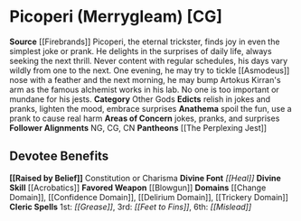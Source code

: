 ﻿---
ability:
- Constitution
- Charisma
ability_boost:
- Constitution
- Charisma
alignment: CG
deity:
- '[[DATABASE/deity/Picoperi|Picoperi]]'
- '[[DATABASE/deity/The Perplexing Jest|ThePerplexing Jest]]'
deity_category: Other Gods
divine_font: Heal
domain:
- '[[DATABASE/domain/Change Domain|Change]]'
- '[[DATABASE/domain/Confidence Domain|Confidence]]'
- '[[DATABASE/domain/Delirium Domain|Delirium]]'
- '[[DATABASE/domain/Trickery Domain|Trickery]]'
favored_weapon: '[[DATABASE/weapon/Blowgun|Blowgun]]'
follower_alignment:
- NG
- CG
- CN
id: '266'
name: Picoperi
rarity: Common
skill:
- '[[DATABASE/skill/Acrobatics|Acrobatics]]'
source: '[[DATABASE/source/Firebrands|Firebrands]]'
trait: null
type: Deity

---
# Picoperi (Merrygleam) [CG]

**Source** [[Firebrands]]
Picoperi, the eternal trickster, finds joy in even the simplest joke or prank. He delights in the surprises of daily life, always seeking the next thrill. Never content with regular schedules, his days vary wildly from one to the next. One evening, he may try to tickle [[Asmodeus]] nose with a feather and the next morning, he may bump Artokus Kirran's arm as the famous alchemist works in his lab. No one is too important or mundane for his jests.
**Category** Other Gods
**Edicts** relish in jokes and pranks, lighten the mood, embrace surprises
**Anathema** spoil the fun, use a prank to cause real harm
**Areas of Concern** jokes, pranks, and surprises
**Follower Alignments** NG, CG, CN
**Pantheons** [[The Perplexing Jest]]

## Devotee Benefits

**[[Raised by Belief]]** Constitution or Charisma
**Divine Font** _[[Heal]]_
**Divine Skill** [[Acrobatics]]
**Favored Weapon** [[Blowgun]]
**Domains** [[Change Domain]], [[Confidence Domain]], [[Delirium Domain]], [[Trickery Domain]]
**Cleric Spells** 1st: _[[Grease]]_, 3rd: _[[Feet to Fins]]_, 6th: _[[Mislead]]_